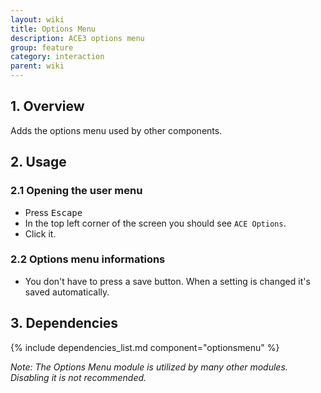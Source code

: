```yaml
---
layout: wiki
title: Options Menu
description: ACE3 options menu
group: feature
category: interaction
parent: wiki
---
```


## 1. Overview

Adds the options menu used by other components.

## 2. Usage

### 2.1 Opening the user menu
- Press <kbd>Escape</kbd>
- In the top left corner of the screen you should see `ACE Options`.
- Click it.

### 2.2 Options menu informations
- You don't have to press a save button. When a setting is changed it's saved automatically.

## 3. Dependencies

{% include dependencies_list.md component="optionsmenu" %}

*Note: The Options Menu module is utilized by many other modules. Disabling it is not recommended.*
